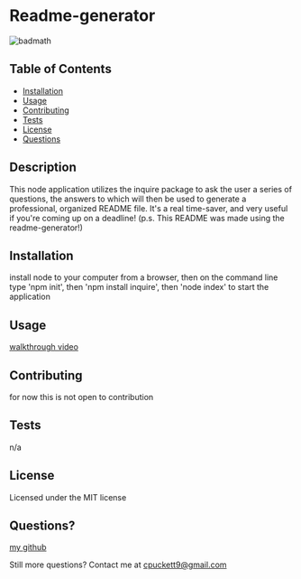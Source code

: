 
  # Readme-generator
  ![badmath](https://img.shields.io/badge/license-MIT-green)

  ## Table of Contents

  * [Installation](#installation)
  * [Usage](#usage)
  * [Contributing](#contributing)
  * [Tests](#tests)
  * [License](#license)
  * [Questions](#questions)

  ## Description
  This node application utilizes the inquire package to ask the user a series of questions, the answers to which will then be used to generate a professional, organized README file. It's a real time-saver, and very useful if you're coming up on a deadline! (p.s. This README was made using the readme-generator!)
  ## Installation
  install node to your computer from a browser, then on the command line type 'npm init', then 'npm install inquire', then 'node index' to start the application
  ## Usage
  [walkthrough video](https://drive.google.com/file/d/1jKJLM2TeV5-MQwXGvHvGULQCyEALDE-1/view)
  ## Contributing
  for now this is not open to contribution
  ## Tests
  n/a
  ## License
  Licensed under the MIT license

  ## Questions? 
  [my github](https://www.github.com/itsclairehi)

  Still more questions? Contact me at cpuckett9@gmail.com
